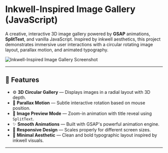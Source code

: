 # Inkwell-Inspired Image Gallery (JavaScript)

A creative, interactive 3D image gallery powered by **GSAP** animations, **SplitText**, and vanilla JavaScript. Inspired by inkwell aesthetics, this project demonstrates immersive user interactions with a circular rotating image layout, parallax motion, and animated typography.

![Inkwell-Inspired Image Gallery Screenshot](screenshot.png) <!-- Replace with actual screenshot path -->

---

## 🌟 Features

- ⚙️ **3D Circular Gallery** — Displays images in a radial layout with 3D depth.
- 🎯 **Parallax Motion** — Subtle interactive rotation based on mouse position.
- 📸 **Image Preview Mode** — Zoom-in animation with title reveal using `SplitText`.
- ✨ **Smooth Animations** — Built with GSAP's powerful animation engine.
- 📱 **Responsive Design** — Scales properly for different screen sizes.
- 🎨 **Minimal Aesthetic** — Clean and bold typographic layout inspired by inkwell visuals.

---
